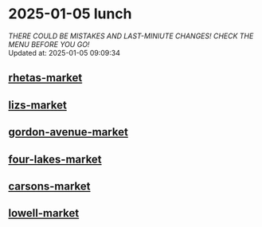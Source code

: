 # 2025-01-05 lunch  
*THERE COULD BE MISTAKES AND LAST-MINIUTE CHANGES! CHECK THE MENU BEFORE YOU GO!*  
Updated at: 2025-01-05 09:09:34  
## [rhetas-market](https://wisc-housingdining.nutrislice.com/menu/rhetas-market/lunch/2025-01-05)  
## [lizs-market](https://wisc-housingdining.nutrislice.com/menu/lizs-market/lunch/2025-01-05)  
## [gordon-avenue-market](https://wisc-housingdining.nutrislice.com/menu/gordon-avenue-market/lunch/2025-01-05)  
## [four-lakes-market](https://wisc-housingdining.nutrislice.com/menu/four-lakes-market/lunch/2025-01-05)  
## [carsons-market](https://wisc-housingdining.nutrislice.com/menu/carsons-market/lunch/2025-01-05)  
## [lowell-market](https://wisc-housingdining.nutrislice.com/menu/lowell-market/lunch/2025-01-05)  
  
